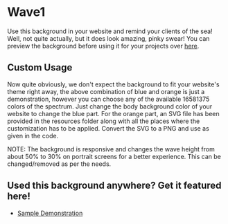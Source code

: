 # Wave1
Use this background in your website and remind your clients of the sea! Well, not quite actually, but it does look amazing, pinky swear! You can preview the background before using it for your projects over [here](http://webackgrounds.devus.org/wave1/background.html).

## Custom Usage
Now quite obviously, we don't expect the background to fit your website's theme right away, the above combination of blue and orange is just a demonstration, however you can choose any of the available 16581375 colors of the spectrum. Just change the body background color of your website to change the blue part. For the orange part, an SVG file has been provided in the resources folder along with all the places where the customization has to be applied. Convert the SVG to a PNG and use as given in the code.

NOTE: The background is responsive and changes the wave height from about 50% to 30% on portrait screens for a better experience. This can be changed/removed as per the needs.

## Used this background anywhere? Get it featured here!
* [Sample Demonstration](http://webackgrounds.devus.org/wave1/background.html)
